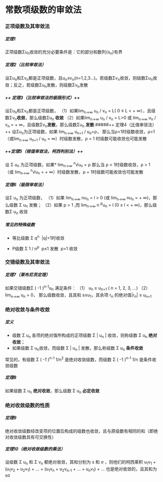 # 常数项级数的审敛法
### 正项级数及其审敛法
##### 定理1
正项级数Σu<sub>n</sub>收敛的充分必要条件是：它的部分和数列{s<sub>n</sub>}有界
##### 定理2（比较审敛法）
设Σu<sub>n</sub>和Σv<sub>n</sub>都是正项级数，且u<sub>n</sub>≤v<sub>n</sub>(n=1,2,3...)。若级数Σv<sub>n</sub>收敛，则级数Σu<sub>n</sub>收敛；反之，若级数Σu<sub>n</sub>发散，则级数Σv<sub>n</sub>发散
##### ++ 定理3（比较审敛法的极限形式）++
设Σu<sub>n</sub>和Σv<sub>n</sub>都是正项级数，
（1）如果lim<sub>n->∞</sub> u<sub>n</sub> / v<sub>n</sub> = L( 0 ≤ L < + ∞），且级数Σv<sub>n</sub>**收敛**，那么级数Σu<sub>n</sub> **收敛**
（2）如果lim<sub>n->∞</sub> u<sub>n</sub> / v<sub>n</sub> = L>0 或 lim<sub>n->∞</sub> u<sub>n</sub> / v<sub>n</sub> = + ∞，且级数Σv<sub>n</sub>**发散**，那么级数Σu<sub>n</sub> **发散**
#####++ 定理4（比值审敛法）++
设Σu<sub>n</sub>为正项级数，如果
lim<sub>n->∞</sub> u<sub>n+1</sub> / u<sub>n</sub>=ρ，
那么当ρ<1时级数收敛，ρ>1（或lim<sub>n->∞</sub> u<sub>n+1</sub> / u<sub>n</sub> = ∞）时级数发散，ρ = 1 时级数可能收敛也可能发散
##### ++定理5（根值审敛法，柯西判别法）++
设 Σ u<sub>n</sub> 为正项级数，如果*
lim<sub>n->∞</sub> <sup>n</sup>&radic;u<sub>n</sub> = ρ
那么当 ρ < 1时级数收敛，ρ > 1 （或 lim<sub>n->∞</sub> <sup>n</sup>&radic;u<sub>n</sub> = + ∞）时级数发散，ρ = 1时级数可能收敛也可能发散
##### 定理6（极限审敛法）
设Σ u<sub>n</sub> 为正项级数，
（1）如果 lim<sub>n->∞</sub> nu<sub>n</sub> = l > 0 (或 lim<sub>n->∞</sub> nu<sub>n</sub> = + ∞)，那么级数 Σ u<sub>n</sub> 发散；
（2）如果 p > 1 ,而 lim<sub>n->∞</sub> n <sup>p</sup>u<sub>n</sub> = l (0 ≤ l < + ∞)，那么级数Σ u<sub>n</sub> 收敛
##### 常见的特殊级数
* 等比级数 Σ q<sup>n</sup>
&nbsp;|q|<1时收敛

* P级数 Σ 1 / n<sup>p</sup>
&nbsp;p≤1 发散
&nbsp;p>1 收敛

### 交错级数及其审敛法
##### 定理7（莱布尼茨定理）
如果交错级数Σ ( -1 )<sup>n-1</sup>u<sub>n</sub> 满足条件：
（1） u<sub>n</sub> ≥ u<sub>n+1</sub> ( n = 1, 2, 3, ...)
（2） lim<sub>n->∞</sub> u<sub>n</sub> = 0，
那么级数收敛，且其和 s≤u<sub>1</sub>，其余项 r<sub>n</sub> 的绝对值|r<sub>n</sub>| ≤ u<sub>n+1</sub>

### 绝对收敛与条件收敛
##### 定义
* 级数 Σ u<sub>n</sub> 各项的绝对值所构成的正项级数 Σ | u<sub>n</sub> | 收敛，则称级数 Σ u<sub>n</sub> **绝对收敛**；
* 如果级数 Σ u<sub>n</sub>收敛，而级数 Σ | u<sub>n</sub> | 发散，那么称级数 Σ u<sub>n</sub> **条件收敛**

常见的，有级数 Σ ( -1 )<sup>n-1</sup> 1/n<sup>2</sup> 是绝对收敛级数，而级数 Σ ( -1 )<sup>n-1</sup> 1/n 是条件收敛级数
##### 定理8
如果级数 Σ u<sub>n</sub> **绝对收敛**，那么级数 Σ u<sub>n</sub> **必定收敛**

### 绝对收敛级数的性质
##### 定理9
绝对收敛级数经改变项的位置后构成的级数也收敛，且与原级数有相同的和（即绝对收敛级数具有可交换性）
##### 定理10（绝对收敛级数的乘法）
设级数 Σ u<sub>n</sub> 和 Σ v<sub>n</sub> 都绝对收敛，其和分别为 s 和 σ ，则他们的柯西乘积
u<sub>1</sub>v<sub>1</sub> + (u<sub>1</sub>v<sub>2</sub> + u<sub>2</sub>v<sub>1</sub>) + ... + (u<sub>1</sub>v<sub>n</sub> + u<sub>2</sub>v<sub>n-1</sub> + ... + u<sub>n</sub>v<sub>1</sub>) + ...
也是绝对收敛的，且其和为 sσ 
